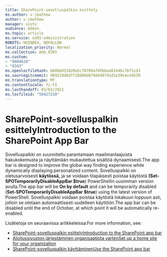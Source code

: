 ```yaml
---
title: SharePoint-sovelluspalkin esittely
ms.author: v-jmathew
author: v-jmathew
manager: scotv
audience: Admin
ms.topic: article
ms.service: o365-administration
ROBOTS: NOINDEX, NOFOLLOW
localization_priority: Normal
ms.collection: Adm_O365
ms.custom:
- "9004628"
- "8343"
ms.openlocfilehash: 660bbd53820a5c70709af85bbaa82446c7bf1cd3
ms.sourcegitcommit: 969219d6dff18d86d679d4d8741d1e39e4ce9539
ms.translationtype: MT
ms.contentlocale: fi-FI
ms.lasthandoff: 03/03/2021
ms.locfileid: "50427210"
---
```

# <a name="introduction-to-the-sharepoint-app-bar"></a><span data-ttu-id="3a07b-102">SharePoint-sovelluspalkin esittely</span><span class="sxs-lookup"><span data-stu-id="3a07b-102">Introduction to the SharePoint App Bar</span></span>

<span data-ttu-id="3a07b-103">Sovelluspalkki on suunniteltu parantamaan maailmanlaajuista hakukokemusta ja näyttämään mukautettua sisältöä dynaamisesti.</span><span class="sxs-lookup"><span data-stu-id="3a07b-103">The app bar is designed to improve the global way finding experience while dynamically displaying personalized content.</span></span> <span data-ttu-id="3a07b-104">Sovelluspalkki on oletusarvoisesti **käytössä,** ja se voidaan tilapäisesti poistaa käytöstä **(Set-SPOTemporarilyDisableAppBar $true**) PowerShellin uusimman version avulla.</span><span class="sxs-lookup"><span data-stu-id="3a07b-104">The app bar will be **On by default** and can be temporarily disabled (**Set-SPOTemporarilyDisableAppBar $true**) using the latest version of PowerShell.</span></span> <span data-ttu-id="3a07b-105">Sovelluspalkki voidaan poistaa käytöstä lokakuun loppuun asti, jolloin se otetaan automaattisesti uudelleen käyttöön.</span><span class="sxs-lookup"><span data-stu-id="3a07b-105">The app bar can be disabled until the end of October, at which point it will be automatically re-enabled.</span></span>

<span data-ttu-id="3a07b-106">Lisätietoja on seuraavissa artikkeleissa:</span><span class="sxs-lookup"><span data-stu-id="3a07b-106">For more information, see:</span></span>

- [<span data-ttu-id="3a07b-107">SharePoint-sovelluspalkin esittely</span><span class="sxs-lookup"><span data-stu-id="3a07b-107">Introduction to the SharePoint app bar</span></span>](https://docs.microsoft.com/SharePoint/sharepoint-app-bar)
- [<span data-ttu-id="3a07b-108">Aloitussivuston järjestäminen organisaatiota varten</span><span class="sxs-lookup"><span data-stu-id="3a07b-108">Set up a home site for your organization</span></span>](https://docs.microsoft.com/sharepoint/home-site)
- [<span data-ttu-id="3a07b-109">SharePoint-sovelluspalkin käyttäminen</span><span class="sxs-lookup"><span data-stu-id="3a07b-109">Use the SharePoint app bar</span></span>](https://support.microsoft.com/office/use-the-sharepoint-app-bar-b2ab82d5-9af7-445e-ad24-236c5a86b5f8)
